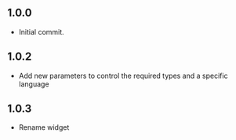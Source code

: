 ## 1.0.0

* Initial commit.

## 1.0.2

* Add new parameters to control the required types and a specific language

## 1.0.3

* Rename widget